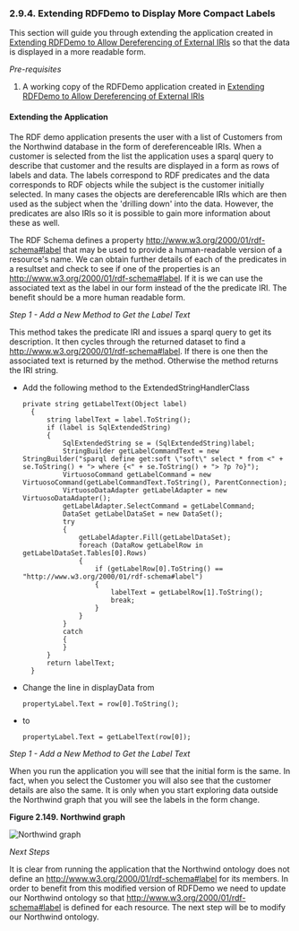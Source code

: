 <div id="installwfasxtendcomplab" class="section">

<div class="titlepage">

<div>

<div>

### 2.9.4. Extending RDFDemo to Display More Compact Labels

</div>

</div>

</div>

This section will guide you through extending the application created in
<a href="installwfasxtendcomlab.html" class="link"
title="2.9.3. Extending RDFDemo to Allow Dereferencing of External IRIs">Extending
RDFDemo to Allow Dereferencing of External IRIs</a> so that the data is
displayed in a more readable form.

<span class="emphasis">*Pre-requisites*</span>

<div class="orderedlist">

1.  A working copy of the RDFDemo application created in
    <a href="installwfasxtendcomlab.html" class="link"
    title="2.9.3. Extending RDFDemo to Allow Dereferencing of External IRIs">Extending
    RDFDemo to Allow Dereferencing of External IRIs</a>

</div>

<div id="installwfasxtendcomplabextapp" class="section">

<div class="titlepage">

<div>

<div>

#### Extending the Application

</div>

</div>

</div>

The RDF demo application presents the user with a list of Customers from
the Northwind database in the form of dereferenceable IRIs. When a
customer is selected from the list the application uses a sparql query
to describe that customer and the results are displayed in a form as
rows of labels and data. The labels correspond to RDF predicates and the
data corresponds to RDF objects while the subject is the customer
initially selected. In many cases the objects are dereferencable IRIs
which are then used as the subject when the 'drilling down' into the
data. However, the predicates are also IRIs so it is possible to gain
more information about these as well.

The RDF Schema defines a property
http://www.w3.org/2000/01/rdf-schema#label that may be used to provide a
human-readable version of a resource's name. We can obtain further
details of each of the predicates in a resultset and check to see if one
of the properties is an http://www.w3.org/2000/01/rdf-schema#label. If
it is we can use the associated text as the label in our form instead of
the the predicate IRI. The benefit should be a more human readable form.

<span class="emphasis">*Step 1 - Add a New Method to Get the Label
Text*</span>

This method takes the predicate IRI and issues a sparql query to get its
description. It then cycles through the returned dataset to find a
http://www.w3.org/2000/01/rdf-schema#label. If there is one then the
associated text is returned by the method. Otherwise the method returns
the IRI string.

<div class="itemizedlist">

- Add the following method to the ExtendedStringHandlerClass

  ``` programlisting
  private string getLabelText(Object label)
    {
        string labelText = label.ToString();
        if (label is SqlExtendedString)
        {
            SqlExtendedString se = (SqlExtendedString)label;
            StringBuilder getLabelCommandText = new StringBuilder("sparql define get:soft \"soft\" select * from <" + se.ToString() + "> where {<" + se.ToString() + "> ?p ?o}");
            VirtuosoCommand getLabelCommand = new VirtuosoCommand(getLabelCommandText.ToString(), ParentConnection);
            VirtuosoDataAdapter getLabelAdapter = new VirtuosoDataAdapter();
            getLabelAdapter.SelectCommand = getLabelCommand;
            DataSet getLabelDataSet = new DataSet();
            try
            {
                getLabelAdapter.Fill(getLabelDataSet);
                foreach (DataRow getLabelRow in getLabelDataSet.Tables[0].Rows)
                {
                    if (getLabelRow[0].ToString() == "http://www.w3.org/2000/01/rdf-schema#label")
                    {
                        labelText = getLabelRow[1].ToString();
                        break;
                    }
                }
            }
            catch
            {
            }
        }
        return labelText;
    }
  ```

- Change the line in displayData from

  ``` programlisting
  propertyLabel.Text = row[0].ToString();
  ```

- to

  ``` programlisting
  propertyLabel.Text = getLabelText(row[0]);
  ```

</div>

<span class="emphasis">*Step 1 - Add a New Method to Get the Label
Text*</span>

When you run the application you will see that the initial form is the
same. In fact, when you select the Customer you will also see that the
customer details are also the same. It is only when you start exploring
data outside the Northwind graph that you will see the labels in the
form change.

<div class="figure-float">

<div id="sparqlwinf14" class="figure">

**Figure 2.149. Northwind graph**

<div class="figure-contents">

<div class="mediaobject">

![Northwind graph](images/ui/sparqlwinf14.png)

</div>

</div>

</div>

  

</div>

<span class="emphasis">*Next Steps*</span>

It is clear from running the application that the Northwind ontology
does not define an http://www.w3.org/2000/01/rdf-schema#label for its
members. In order to benefit from this modified version of RDFDemo we
need to update our Northwind ontology so that
http://www.w3.org/2000/01/rdf-schema#label is defined for each resource.
The next step will be to modify our Northwind ontology.

</div>

</div>
